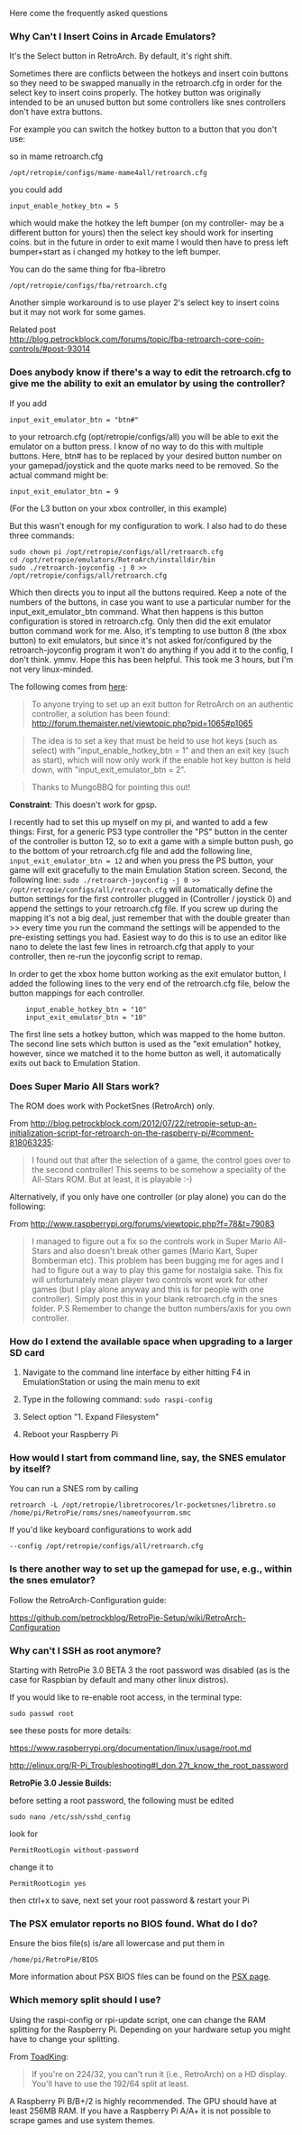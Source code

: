 Here come the frequently asked questions

### Why Can't I Insert Coins in Arcade Emulators?

It's the Select button in RetroArch. By default, it's right shift.

Sometimes there are conflicts between the hotkeys and insert coin buttons so they need to be swapped manually in the retroarch.cfg in order for the select key to insert coins properly. The hotkey button was originally intended to be an unused button but some controllers like snes controllers don't have extra buttons.

For example you can switch the hotkey button to a button that you don't use:

so in mame retroarch.cfg
```
/opt/retropie/configs/mame-mame4all/retroarch.cfg
```

you could add 
```
input_enable_hotkey_btn = 5
```
which would make the hotkey the left bumper (on my controller- may be a different button for yours) then the select key should work for inserting coins. but in the future in order to exit mame I would then have to press left bumper+start as i changed my hotkey to the left bumper. 

You can do the same thing for fba-libretro
```
/opt/retropie/configs/fba/retroarch.cfg
```

Another simple workaround is to use player 2's select key to insert coins but it may not work for some games.

Related post  
http://blog.petrockblock.com/forums/topic/fba-retroarch-core-coin-controls/#post-93014

### Does anybody know if there's a way to edit the retroarch.cfg to give me the ability to exit an emulator by using the controller?

If you add

    input_exit_emulator_btn = "btn#"

to your retroarch.cfg (opt/retropie/configs/all) you will be able to exit the emulator on a button press. I know of no way to do this with multiple buttons. Here, btn# has to be replaced by your desired button number on your gamepad/joystick and the quote marks need to be removed. So the actual command might be:

    input_exit_emulator_btn = 9

(For the L3 button on your xbox controller, in this example)

But this wasn't enough for my configuration to work. I also had to do these three commands:

    sudo chown pi /opt/retropie/configs/all/retroarch.cfg
    cd /opt/retropie/emulators/RetroArch/installdir/bin
    sudo ./retroarch-joyconfig -j 0 >> /opt/retropie/configs/all/retroarch.cfg

Which then directs you to input all the buttons required. Keep a note of the numbers of the buttons, in case you want to use a particular number for the input_exit_emulator_btn command. What then happens is this button configuration is stored in retroarch.cfg. Only then did the exit emulator button command work for me. Also, it's tempting to use button 8 (the xbox button) to exit emulators, but since it's not asked for/configured by the retroarch-joyconfig program it won't do anything if you add it to the config, I don't think. ymmv. Hope this has been helpful. This took me 3 hours, but I'm not very linux-minded.

The following comes from [here](http://www.raspberrypi.org/phpBB3/viewtopic.php?p=250689#p250689):

> To anyone trying to set up an exit button for RetroArch on an authentic controller, a solution has been found: http://forum.themaister.net/viewtopic.php?pid=1065#p1065

> The idea is to set a key that must be held to use hot keys (such as select) with "input_enable_hotkey_btn = 1" and then an exit key (such as start), which will now only work if the enable hot key button is held down, with "input_exit_emulator_btn = 2".

> Thanks to MungoBBQ for pointing this out!

**Constraint**: This doesn't work for gpsp.

I recently had to set this up myself on my pi, and wanted to add a few things:
First, for a generic PS3 type controller the "PS" button in the center of the controller is button 12, so to exit a game with a simple button push, go to the bottom of your retroarch.cfg file and add the following line,
           `input_exit_emulator_btn = 12`
and when you press the PS button, your game will exit gracefully to the main Emulation Station screen.
Second, the following line: 
            `sudo ./retroarch-joyconfig -j 0 >> /opt/retropie/configs/all/retroarch.cfg`
will automatically define the button settings for the first controller plugged in (Controller / joystick 0) and append the settings to your retroarch.cfg file. If you screw up during the mapping it's not a big deal, just remember that with the double greater than >> every time you run the command the settings will be appended to the pre-existing settings you had. Easiest way to do this is to use an editor like nano to delete the last few lines in retroarch.cfg that apply to your controller, then re-run the joyconfig script to remap.

In order to get the xbox home button working as the exit emulator button, I added the following lines to the very end of the retroarch.cfg file, below the button mappings for each controller.
        
        input_enable_hotkey_btn = "10"
        input_exit_emulator_btn = "10"

The first line sets a hotkey button, which was mapped to the home button. The second line sets which button is used as the "exit emulation" hotkey, however, since we matched it to the home button as well, it automatically exits out back to Emulation Station.

### Does Super Mario All Stars work?

The ROM does work with PocketSnes (RetroArch) only.

From http://blog.petrockblock.com/2012/07/22/retropie-setup-an-initialization-script-for-retroarch-on-the-raspberry-pi/#comment-818063235:

> I found out that after the selection of a game, the control goes over to the second controller! This seems to be somehow a speciality of the All-Stars ROM. But at least, it is playable :-)

Alternatively, if you only have one controller (or play alone) you can do the following:

From http://www.raspberrypi.org/forums/viewtopic.php?f=78&t=79083

> I managed to figure out a fix so the controls work in Super Mario All-Stars and also doesn't break other games (Mario Kart, Super Bomberman etc). This problem has been bugging me for ages and I had to figure out a way to play this game for nostalgia sake. This fix will unfortunately mean player two controls wont work for other games (but I play alone anyway and this is for people with one controller). Simply post this in your blank retroarch.cfg in the snes folder. P.S Remember to change the button numbers/axis for you own controller.

### How do I extend the available space when upgrading to a larger SD card

1. Navigate to the command line interface by either hitting F4 in EmulationStation or using the main menu to exit
1. Type in the following command: `sudo raspi-config`

1. Select option "1. Expand Filesystem"
1. Reboot your Raspberry Pi

### How would I start from command line, say, the SNES emulator by itself?

You can run a SNES rom by calling 

```
retroarch -L /opt/retropie/libretrocores/lr-pocketsnes/libretro.so /home/pi/RetroPie/roms/snes/nameofyourrom.smc
```

If you'd like keyboard configurations to work add
```
--config /opt/retropie/configs/all/retroarch.cfg
```

### Is there another way to set up the gamepad for use, e.g., within the snes emulator?

Follow the RetroArch-Configuration guide:

https://github.com/petrockblog/RetroPie-Setup/wiki/RetroArch-Configuration

### Why can't I SSH as root anymore?

Starting with RetroPie 3.0 BETA 3 the root password was disabled (as is the case for Raspbian by default and many other linux distros). 

If you would like to re-enable root access, in the terminal type:

```shell
sudo passwd root
```

see these posts for more details:

https://www.raspberrypi.org/documentation/linux/usage/root.md

http://elinux.org/R-Pi_Troubleshooting#I_don.27t_know_the_root_password


**RetroPie 3.0 Jessie Builds:**

before setting a root password, the following must be edited

```sudo nano /etc/ssh/sshd_config```

look for 

```PermitRootLogin without-password```

change it to

```PermitRootLogin yes```

then ctrl+x to save, next set your root password & restart your Pi

### The PSX emulator reports no BIOS found. What do I do?

Ensure the bios file(s) is/are all lowercase and put them in
```shell
/home/pi/RetroPie/BIOS
```

More information about PSX BIOS files can be found on the [PSX page](https://github.com/petrockblog/RetroPie-Setup/wiki/Playstation-1).

### Which memory split should I use?

Using the raspi-config or rpi-update script, one can change the RAM splitting for the Raspberry Pi. Depending on your hardware setup you might have to change your splitting.

From [ToadKing](http://www.raspberrypi.org/phpBB3/viewtopic.php?p=112241#p112241):
> If you're on 224/32, you can't run it (i.e., RetroArch) on a HD display. You'll have to use the 192/64 split at least.

A Raspberry Pi B/B+/2 is highly recommended. The GPU should have at least 256MB RAM. If you have a Raspberry Pi A/A+  it is not possible to scrape games and use system themes. 

